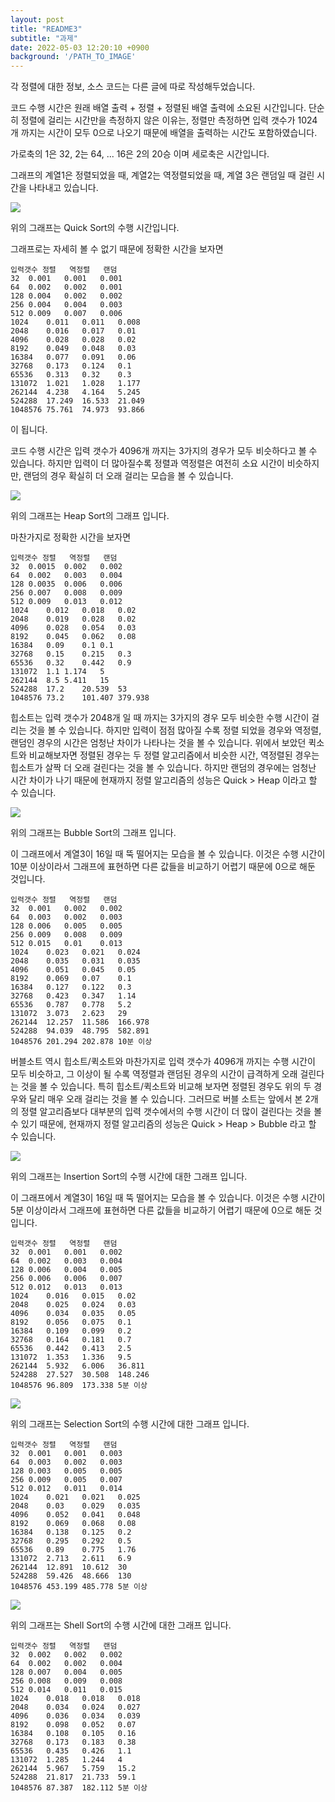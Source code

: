 ```yaml
---
layout: post
title: "README3"
subtitle: "과제"
date: 2022-05-03 12:20:10 +0900
background: '/PATH_TO_IMAGE'
---
```


각 정렬에 대한 정보, 소스 코드는 다른 글에 따로 작성해두었습니다.

코드 수행 시간은 원래 배열 출력 + 정렬 + 정렬된 배열 출력에 소요된 시간입니다. 단순히 정렬에 걸리는 시간만을 측정하지 않은 이유는, 정렬만 측정하면 입력 갯수가 1024개 까지는 시간이 모두 0으로 나오기 때문에 배열을 출력하는 시간도 포함하였습니다.

가로축의 1은 32, 2는 64, ... 16은 2의 20승 이며 세로축은 시간입니다. 

그래프의 계열1은 정렬되었을 때, 계열2는 역정렬되었을 때, 계열 3은 랜덤일 때 걸린 시간을 나타내고 있습니다. 

![](https://user-images.githubusercontent.com/101469532/166400862-bdc79b0b-08e5-486a-a059-2ad1728088f7.png)

위의 그래프는 Quick Sort의 수행 시간입니다. 

그래프로는 자세히 볼 수 없기 때문에 정확한 시간을 보자면

```
입력갯수 정렬   역정렬   랜덤
32	0.001	0.001	0.001
64	0.002	0.002	0.001
128	0.004	0.002	0.002
256	0.004	0.004	0.003
512	0.009	0.007	0.006
1024	0.011	0.011	0.008
2048	0.016	0.017	0.01
4096	0.028	0.028	0.02
8192	0.049	0.048	0.03
16384	0.077	0.091	0.06
32768	0.173	0.124	0.1
65536	0.313	0.32	0.3
131072	1.021	1.028	1.177
262144	4.238	4.164	5.245
524288	17.249	16.533	21.049
1048576	75.761	74.973	93.866
```
이 됩니다. 

코드 수행 시간은 입력 갯수가 4096개 까지는 3가지의 경우가 모두 비슷하다고 볼 수 있습니다. 하지만 입력이 더 많아질수록 정렬과 역정렬은 여전히 소요 시간이 비슷하지만, 랜덤의 경우 확실히 더 오래 걸리는 모습을 볼 수 있습니다. 

![](https://user-images.githubusercontent.com/101469532/166401457-2d5e727f-bea1-49b2-8203-ea1ca2ab0344.png)

위의 그래프는 Heap Sort의 그래프 입니다. 

마찬가지로 정확한 시간을 보자면 

```
입력갯수 정렬   역정렬   랜덤
32	0.0015	0.002	0.002
64	0.002	0.003	0.004
128	0.0035	0.006	0.006
256	0.007	0.008	0.009
512	0.009	0.013	0.012
1024	0.012	0.018	0.02
2048	0.019	0.028	0.02
4096	0.028	0.054	0.03
8192	0.045	0.062	0.08
16384	0.09	0.1	0.1
32768	0.15	0.215	0.3
65536	0.32	0.442	0.9
131072	1.1	1.174	5
262144	8.5	5.411	15
524288	17.2	20.539	53
1048576	73.2	101.407	379.938

```

힙소트는 입력 갯수가 2048개 일 때 까지는 3가지의 경우 모두 비슷한 수행 시간이 걸리는 것을 볼 수 있습니다. 하지만 입력이 점점 많아질 수록 정렬 되었을 경우와 역정렬, 랜덤인 경우의 시간은 엄청난 차이가 나타나는 것을 볼 수 있습니다. 위에서 보았던 퀵소트와 비교해보자면 정렬된 경우는 두 정렬 알고리즘에서 비슷한 시간, 역정렬된 경우는 힙소트가 살짝 더 오래 걸린다는 것을 볼 수 있습니다. 하지만 랜덤의 경우에는 엄청난 시간 차이가 나기 때문에 현재까지 정렬 알고리즘의 성능은 Quick > Heap 이라고 할 수 있습니다. 

![](https://user-images.githubusercontent.com/101469532/166402135-d7ef2e78-c63a-4bfc-9e4e-a034d2422bc3.png)

위의 그래프는 Bubble Sort의 그래프 입니다. 

이 그래프에서 계열3이 16일 때 뚝 떨어지는 모습을 볼 수 있습니다. 이것은 수행 시간이 10분 이상이라서 그래프에 표현하면 다른 값들을 비교하기 어렵기 때문에 0으로 해둔 것입니다.

```
입력갯수 정렬   역정렬   랜덤
32	0.001	0.002	0.002
64	0.003	0.002	0.003
128	0.006	0.005	0.005
256	0.009	0.008	0.009
512	0.015	0.01	0.013
1024	0.023	0.021	0.024
2048	0.035	0.031	0.035
4096	0.051	0.045	0.05
8192	0.069	0.07	0.1
16384	0.127	0.122	0.3
32768	0.423	0.347	1.14
65536	0.787	0.778	5.2
131072	3.073	2.623	29
262144	12.257	11.586	166.978
524288	94.039	48.795	582.891
1048576	201.294	202.878	10분 이상
```

버블소트 역시 힙소트/퀵소트와 마찬가지로 입력 갯수가 4096개 까지는 수행 시간이 모두 비슷하고, 그 이상이 될 수록 역정렬과 랜덤된 경우의 시간이 급격하게 오래 걸린다는 것을 볼 수 있습니다. 특히 힙소트/퀵소트와 비교해 보자면 정렬된 경우도 위의 두 경우와 달리 매우 오래 걸리는 것을 볼 수 있습니다. 그러므로 버블 소트는 앞에서 본 2개의 정렬 알고리즘보다 대부분의 입력 갯수에서의 수행 시간이 더 많이 걸린다는 것을 볼 수 있기 때문에, 현재까지 정렬 알고리즘의 성능은 Quick > Heap > Bubble 라고 할 수 있습니다.

![](https://user-images.githubusercontent.com/101469532/166403097-fa5d843c-5e51-46a0-9844-c77a8c6040b7.png)

위의 그래프는 Insertion Sort의 수행 시간에 대한 그래프 입니다. 

이 그래프에서 계열3이 16일 때 뚝 떨어지는 모습을 볼 수 있습니다. 이것은 수행 시간이 5분 이상이라서 그래프에 표현하면 다른 값들을 비교하기 어렵기 때문에 0으로 해둔 것입니다.

```
입력갯수 정렬   역정렬   랜덤
32	0.001	0.001	0.002
64	0.002	0.003	0.004
128	0.006	0.004	0.005
256	0.006	0.006	0.007
512	0.012	0.013	0.013
1024	0.016	0.015	0.02
2048	0.025	0.024	0.03
4096	0.034	0.035	0.05
8192	0.056	0.075	0.1
16384	0.109	0.099	0.2
32768	0.164	0.181	0.7
65536	0.442	0.413	2.5
131072	1.353	1.336	9.5
262144	5.932	6.006	36.811
524288	27.527	30.508	148.246
1048576	96.809	173.338	5분 이상
```

![](https://user-images.githubusercontent.com/101469532/166403640-a2cbb5b2-8f74-4358-a0ec-f0041384caa6.png)

위의 그래프는 Selection Sort의 수행 시간에 대한 그래프 입니다. 

```
입력갯수 정렬   역정렬   랜덤
32	0.001	0.001	0.003
64	0.003	0.002	0.003
128	0.003	0.005	0.005
256	0.009	0.005	0.007
512	0.012	0.011	0.014
1024	0.021	0.021	0.025
2048	0.03	0.029	0.035
4096	0.052	0.041	0.048
8192	0.069	0.068	0.08
16384	0.138	0.125	0.2
32768	0.295	0.292	0.5
65536	0.89	0.775	1.76
131072	2.713	2.611	6.9
262144	12.891	10.612	30
524288	59.426	48.666	130
1048576	453.199	485.778	5분 이상
```

![](https://user-images.githubusercontent.com/101469532/166403677-d10422eb-dbb9-4b0e-907c-eb3d1d198277.png)

위의 그래프는 Shell Sort의 수행 시간에 대한 그래프 입니다. 

```
입력갯수 정렬   역정렬   랜덤
32	0.002	0.002	0.002
64	0.002	0.002	0.004
128	0.007	0.004	0.005
256	0.008	0.009	0.008
512	0.014	0.011	0.015
1024	0.018	0.018	0.018
2048	0.034	0.024	0.027
4096	0.036	0.034	0.039
8192	0.098	0.052	0.07
16384	0.108	0.105	0.16
32768	0.173	0.183	0.38
65536	0.435	0.426	1.1
131072	1.285	1.244	4
262144	5.967	5.759	15.2
524288	21.817	21.733	59.1
1048576	87.387	182.112	5분 이상
```